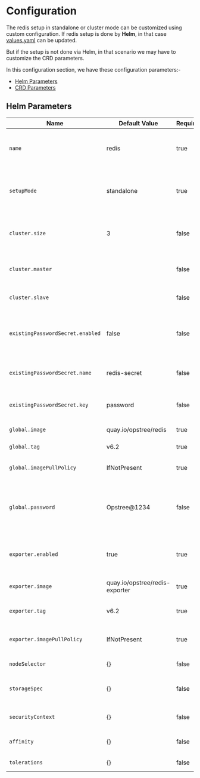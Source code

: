 # Configuration

The redis setup in standalone or cluster mode can be customized using custom configuration. If redis setup is done by **Helm**, in that case [values.yaml](https://github.com/OT-CONTAINER-KIT/helm-charts/blob/main/charts/redis-setup/values.yaml) can be updated.

But if the setup is not done via Helm, in that scenario we may have to customize the CRD parameters.

In this configuration section, we have these configuration parameters:-

- [Helm Parameters](configuration.html#helm-parameters)
- [CRD Parameters](configuration.html#crd-parameters)

## Helm Parameters

|**Name**|**Default Value**|**Required**|**Description**|
|--------|-----------------|------------|---------------|
|`name` | redis | true | Name of the redis setup whether it is standalone or cluster |
|`setupMode` | standalone | true | Mode of the redis setup, expected values:- `standalone` or `cluster` |
|`cluster.size` | 3 | false | The number of master and slaves in redis cluster mode setup |
|`cluster.master` | | false | Custom configurations for redis master |
|`cluster.slave` | | false | Custom configurations for redis slave |
|`existingPasswordSecret.enabled` | false | false | To use existing created password secret in Kubernetes |
|`existingPasswordSecret.name` | redis-secret | false | Name of the existing secret in Kubernetes |
|`existingPasswordSecret.key` | password | false | Name of the existing secret key in Kubernetes |
|`global.image` | quay.io/opstree/redis | true | Name of the redis image |
|`global.tag` | v6.2 | true | Tag of the redis image |
|`global.imagePullPolicy` | IfNotPresent | true | Image Pull Policy of the redis image |
|`global.password` | Opstree@1234 | false | Password for the redis setup, leave it blank in case you don't want password |
|`exporter.enabled` | true | true | Redis exporter should be deployed or not |
|`exporter.image` | quay.io/opstree/redis-exporter | true | Name of the redis exporter image |
|`exporter.tag` | v6.2 | true | Tag of the redis exporter image |
|`exporter.imagePullPolicy` | IfNotPresent | true | Image Pull Policy of the redis exporter image |
|`nodeSelector` | {} | false | NodeSelector for redis pods |
|`storageSpec` | {} | false | Storage configuration for redis setup |
|`securityContext` | {} | false | Security Context for redis pods |
|`affinity` | {} | false | Affinity for node and pod for redis pods |
|`tolerations` | {} | false | Tolerations for redis pods |
